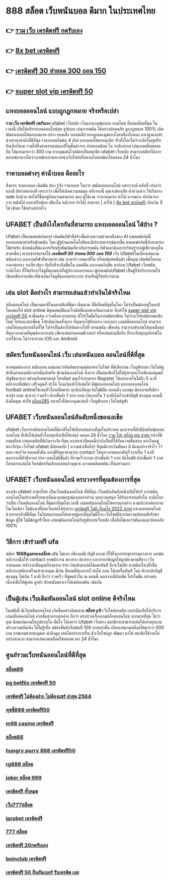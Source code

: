 # 888 สล็อต เว็บพนันบอล   ดีมาก  ในประเทศไทย

## 👉 [รวม เว็บ เครดิตฟรี กดรับเอง](https://ufa7777.ufax.win/)
## 👉 [8x bet เครดิตฟรี](https://ufa7777.ufax.win/)
## 👉 [เครดิตฟรี 30 ทำยอด 300 ถอน 150](https://ufa7777.ufax.win/)
## 👉 [super slot vip เครดิตฟรี 50](https://ufa7777.ufax.win/)

## แทงบอลออนไลน์ แบบถูกฏกหมาย จริงหรือเปล่า

 **รวม เว็บ เครดิตฟรี กดรับเอง** ufabet เว็บหลัก  เว็บแทงเกมฟุตบอล ออนไลน์ ที่ยอดเยี่ยมที่สุด ในเวลานี้ เปิดให้บริการเกมออนไลน์ทุก รูปแบบ  เล่นการพนัน ได้อย่างปลอดภัย ถูกกฏหมาย 100% เดิมพันแทงบอลได้หลากหลาย  อย่าง บอลเต็ง บอลสเต็ป แทงลูกเตะมุมแทงใบเหลืองใบแดง แทงสูงและต่ำ ด้วยราคาค่าน้ำที่ดีที่สุด ราคาบอลเริ่มต้น 4 ตังค์ แทงบอลได้ครบทุกลีก ทั่วทั้งโลกไม่ว่าจะลีกใหญ่หรือลีกเล็กก็ตาม รวมไปถึงสามารถเล่นคาสิโนชั้นนำจาก ค่ายยอดนิยม ใน ระดับสากล  เล่นเกมสล็อตยอดฮิต ได้มากมายกว่า 300 เกม หากคุณสนใจสมัครเป็นสมาชิก  ufabet เว็บหลัก  สามารถสมัครได้ง่ายหลายช่องทางไม่ว่าจะสมัครผ่านทางหน้าเว็บไซค์หรือแอดไลน์สมัครได้ตลอด 24 ชั่วโมง

## ราคาบอลต่างๆ ค่าน้ำบอล คืออะไร

 สิ่งแรก จะแทงบอล เดิมพัน  ต้อง  รู้จัก  ราคาบอล  ในการ พนันบอลออนไลน์  เพราะจะมี คลับที่ เก่งกว่า และมี อัตราต่อรองที่ เยอะกว่า เพื่อให้เกิดความสมดุล   หลังจากนี้  คุณจะต้องเสีย  ค่าส่วนต่าง ให้กับทาง  web  อีกด้วย ต่อไปก็ขึ้นอยู่กับความสามารถ  ของ ผู้ใช้งาน ว่าจะสามารถ ทำได้ ความเก่ง ทำเงินจากการ  พนันได้ เยอะหรือน้อย เพียงใด หลังจาก  ทำได้| สามารถ | ทำให้ }  [8x bet เครดิตฟรี](https://ufa7777.ufax.win/) เบิกเงิน  ที่ได้   เข้ามา ใช้อย่างสบายใจ

## UFABET เป็นยังไงใครกันที่สามารถ แทงบอลออนไลน์  ได้บ้าง ?

Ufabet เป็นแพลตฟอร์มการ เดิมพันกีฬาที่สร้างขึ้นด้วยความช่วยเหลือของ AI แพลตฟอร์มนี้ ออกแบบมาสำหรับนักพนัน โดย ผู้รู้ด้านเทคโนโลยีและมีประสบการณ์มากขึ้น แพลตฟอร์มนี้ยังสามารถใช้สำหรับ นักพนันที่ต้องการเรียนรู้เพิ่มเติมเกี่ยวกับการพนัน กีฬาและต้องการเรียนรู้จากผู้เชี่ยวชาญในสาขานั้นๆ พวกเขาสามารถใช้  ***เครดิตฟรี 30 ทำยอด 300 ถอน 150*** เว็บ Ufabetในเลือกเล่นเกม พนันต่างๆ และเกมกีฬาที่มากมาย เช่น บาคาร่า เกมคาสิโน หรือแม้แต่พนันม้า เมื่อคุณ เดิมพันในเกมราคาต่อรอง จะเกี่ยวข้อง กับสิ่งที่จะเกิดขึ้นใน แมต์นั้น และเคยเกิดขึ้น มาก่อน Ufabet   เว็บพนัน ระดับโลก ที่ให้บริการโซลูชั่นเกมแก่ทั้งผู้ประกอบการและ ผู้เล่นพนันUfabet เป็นผู้ให้บริการเกมโซเชียลเพียงรายเดียวที่นำเสนอโซลูชั่นแบบครบวงจร สำหรับผู้ให้บริการเกม 


## เล่น slot ดีอย่างไร สามารถเล่นแล้วทำเงินได้จริงไหม

 สล็อตออนไลน์ เป็นเกมคาสิโนคลาสสิกที่มีมา เนิ่นนาน    ที่ดีเยี่ยมที่สุดในโลก ไม่จำเป็นต้องอยู่ในคาสิโนเสมอไป  slot online มีคุณสมบัติและโบนัสที่แตกต่างกันมากมาย ซึ่งทำให้ [super slot vip เครดิตฟรี 50](https://ufabetpgufa.ufax.win/) น่าตื่นเต้น กว่าสล็อต แบบก่อน มีโปรโมชั่นในการสมัครเพียบ ไม่ว่าจะโปรสมัครสมาชิกใหม่ โปรแนะนำเพื่อน โปรเติมเงินครั้งแรก ที่คุณจะได้รับอย่าง เยอะแยะ   เกมสล็อตออนไลน์ สามารถเล่นได้บนอุปกรณ์ใดก็ได้ ไม่จำเป็นต้องไปเดินทางไปที่ บ่อนพนัน เพื่อเล่น สามารถเข้าเล่นได้ทุกเมื่อทุกที่ทุกเวลาตามที่คุณต้องการเล่น เพียงเล่นผ่านคอมพิวเตอร์ หรือเล่นผ่านมือถือ ที่รองรับทุกอุปกรณ์ในการใช้งาน ไม่ว่าจะระบบ iOS และ Android

## สมัครเว็บพนันออนไลน์  เว็บ เล่นพนันบอล ออนไลน์ที่ดีที่สุด 

หากคุณต้องการ    พนันบอล  แน่นอนว่าอันดับแรกคุณต้องหาเว็บไซต์ ที่ดีเสียก่อน  เว็บยูฟ่าเบท เว็บไซต์ยูฟ่าคือคำตอบเดียวเท่านั้นสำหรับ นักพนันออนไลน์  ซึ่งการ เป็นสมาชิกก็ไม่ได้ยุ่งยากอะไรเพียงแค่คุณมีบัญชีธนาคาร พร้อมกับหมายเลข โทรศัพท์ คุณก็จะสามารถ  Register ได้เลยภายในไม่ถึง 5 นาที หลังจากที่สมัคร เสร็จคุณก็ ทำได้  โอนเงินเข้าไปเล่นได้ มีฟุตบอลออนไลน์ แทงบอลออนไลน์ football onlineให้เล่นทั่วโลกเปิดครบ ทุกลีกเปิดทุกวันไม่มีปิด  บอลเต็ง  บอลชุด มีครบจบที่เดียว   นำเข้า  ถอน สะดวก รวดเร็ว ฝากขั้นต่ำ 1 บาท ถอน เงินภายใน 1 นาทีเงินก็จะเข้าบัญชี ของคุณ ตอนนี้ ดังนั้นคุณ ทำได้ [สล็อต285](https://ufa7777.ufax.win/) สบายใจได้หากคุณเล่นที่ เว็บยูฟ่าเบท เว็บไซต์ยูฟ่า

## UFABET เว็บพนันออนไลน์อันดับหนึ่งของเอเชีย

 ufabet   เว็บการพนันออนไลน์ที่มีคาสิโนให้เลือกเล่นมากที่สุดในประเทศ นอกจากนี้ยังมี}พนันฟุตบอลออนไลน์   ที่เปิดให้เล่นทั่วโลกทุกลีกเปิดให้เล่น} ตลอด 24 ชั่วโมง  [รวม โปร สล็อต pg ล่าสุด](https://ufabetpgufa.ufax.win/) แล้วก็มีเกมสล็อต  เกมยอดฮิตที่มีเงินรางวัล ที่สุด หลายเท่าที่ตอนนี้กำลังเป็นที่ได้รับความชื่นชอบ มากในหมู่ของวัยรุ่น เว็บไซต์  ufabet  มีปลอดภัย | ความน่าเชื่อถือ} ที่สุดมีการเงินมั่นคง มี มีคนอย่างจริงใจ ไว้คอย เซอร์วิส  ตลอดทั้งคืน หากมีปัญหาสามารถ  contact ได้ทุกเวลาตอบกลับเร็วภายใน 1 นาที นอกจากนี้ยังมีระบบ ฝาก-ถอนไม่มีขั้นต่ำ ที่รวดเร็วระบบ ฝากขั้นต่ำ 1 บาท อัตโนมัติ ฝากขั้นต่ำ 1 บาท ก็สามารถเล่นได้ รีบสมัครกันเข้ามาเลยแล้วคุณจะ ความเพลิดเพลิน เป็นอย่างมาก



## UFABET เว็บพนันออนไลน์  ครบวงจรที่คุณต้องการที่สุด

 ทางเข้า ufabet ภาษาไทย  เป็นเว็บพนันออนไลน์ ที่ดีที่สุด เว็บพนันอันดับหนึ่งเปิดให้บริ การพนันออนไลน์ในประเทศไทยมาเนิ่นนานสมบรูณ์แบบครบถ้วน ทุกความสนุก ได้รับการยอมรับใน ระดับโลก  ว่าเป็น  เว็บพนันออนไลน์ ที่คุ้มค่าที่สุดในเวลานี้ เล่นพนันออนไลน์ได้ครบทุกอย่าง ตามประสงค์ครบจบในเว็บเดียว ไม่ต้องเปลี่ยนเว็บเล่นให้ยุ่งยาก   [เครดิตฟรี ไม่มี เงื่อนไข 2022 ล่าสุด](https://ufabetpgufa.ufax.win/) แทงบอลออนไลน์  ด้วยราคาน้ำที่ดีที่สุด ในไทยแทงบอลได้หลายคู่มากที่สุดไม่มีโกง เว็บไซค์มีระบบความปลอดภัยรักษาข้อมูล ผู้ใช้ ไม่มีข้อมูลรั่วไหล เล่นพนันออนไลน์กับยูฟ่าเบทเว็บหลัก เชื่อถือได้เลยว่ามั่นคงและปลอดภัย 100% 


## วิธีการ เข้าร่วมฟรี   ufa

สมัคร **1688gamesสล็อต** ufa  ไม่ยาก  เพียงแค่มี บัญชี  แบงค์ ที่ใช้ในการทำธุรกรรมทางการ เครดิต หลังจากนั้นให้ contact หาพนักงาน ของทาง  ช่องทาง และกรอกข้อมูลให้ถูกต้องตามที่ทาง เว็บ กำหนดมา หลังจากนั้นคุณก็สามารถ  ย้าย เงินเข้ามาเล่นได้เลยทันที ซึ่งจะไม่เสีย ค่าสมัครใดๆทั้งสิ้น หลังจากสมัครเสร็จแล้วหากคุณ มีเงิน ที่ตามที่ต้องการก็ ทำได้ ถอน ได้เลยในทันที โดย ตังจะเข้าบัญชีของคุณ  ไม่เกิน  1 นาที ถือว่า รวดเร็ว ที่สุดแล้วใน ณ ตอนนี้ นอกจากนี้ยังเพิ่ม โปรโมชั่น  อย่างต่อเนื่องเพื่อให้ผู้เล่น ลูกค้า นักพนันของเราได้เพลิดเพลิน เช่นกัน

##  เป็นผู้เล่น  เว็บเดิมพันออนไลน์  slot online ดีจริงไหม

 ในสมัยนี้ มีเว็บพนันออนไลน์ เกิดขึ้นอย่างล้มหลาม **สล็อต y9**  เว็บไซค์ยอดฮิต เหล่านั้นเปิดให้บริการเกมสล็อตออนไลน์  ค่ายชั้นนำครบทุกค่าย  ถือว่า ครบถ้วนเรื่องเกมสล็อตออนไลน์ มากมายที่สุด  ไม่ว่าคุณ นิยมเล่นเกมในรูปแบบใด  มั่นใจ ได้เลยว่า Ufabet เว็บตรง  สมาชิกจะสามารถเล่นได้ครบทุกเกม สร้างความบันเทิง ได้ไม่รู้เบื่อ สมัครขั้นต่ำเริ่มต้นที่ 100 บาทเท่านั้น เลือกเล่นเกมสล็อตได้มากว่า 500 เกม ภาพเกมสวยสะดุดตา น่าดึงดูด เล่นได้อย่างราบรื่น ตัวเว็บไซค์ถูก พัฒนา มาให้ สมาชิกใช้งานได้อย่างสะดวก สามารถเล่นเกมสล็อตได้ตลอดเวลา 24 ชั่วโมง

## ศูนย์รวมเว็บพนันออนไลน์ที่ดีที่สุด

### [สล็อต89](https://atom.io/themes/สมัคร%20pg%20ufabet%20เครดิตฟรี58%20กดรับเอง%20008%20สล็อต%2020%20รับ%20100%20เว็บตรง100%)
### [pg betflix เครดิตฟรี 50](https://atom.io/themes/สมัคร%20pg%20ufabet%20ดาวน์โหลด%20สล็อต%20xo%20008%20สล็อต%2020%20รับ%20100%20เว็บตรง100%)
### [เครดิตฟรี ไม่ต้องฝาก ไม่ต้องแชร์ ล่าสุด 2564](https://atom.io/themes/สมัคร%20pg%20ufabet%20pg%20slot%20เว็บตรง%20เครดิตฟรี%20008%20สล็อต%2020%20รับ%20100%20เว็บตรง100%)
### [พุซซี่888 เครดิตฟรี50](https://atom.io/themes/สมัคร%20pg%20ufabet%20สล็อต%20เว็บตรง%20ฝากถอน%20ไม่มี%20ขั้น%20ต่ํา%20008%20สล็อต%2020%20รับ%20100%20เว็บตรง100%)
### [m98 casino เครดิตฟรี](https://atom.io/themes/สมัคร%20pg%20ufabet%20bet911%20เครดิตฟรี%20008%20สล็อต%2020%20รับ%20100%20เว็บตรง100%)
### [สล็อต88](https://atom.io/themes/สมัคร%20pg%20ufabet%20ufa168%20เครดิตฟรี%20008%20สล็อต%2020%20รับ%20100%20เว็บตรง100%)
### [hungry purry 888 เครดิตฟรี50](https://atom.io/themes/สมัคร%20pg%20ufabet%20allbet%20เครดิตฟรี200%20008%20สล็อต%2020%20รับ%20100%20เว็บตรง100%)
### [rg888 สล็อต](https://atom.io/themes/สมัคร%20pg%20ufabet%20superslot%20เครดิตฟรี%2020%20ยืนยันเบอร์%20008%20สล็อต%2020%20รับ%20100%20เว็บตรง100%)
### [joker สล็อต 999](https://atom.io/themes/สมัคร%20pg%20ufabet%20สล็อตking%20008%20สล็อต%2020%20รับ%20100%20เว็บตรง100%)
### [เครดิตฟรี ทั้งหมด](https://atom.io/themes/สมัคร%20pg%20ufabet%20เว็บ%20เครดิตฟรี%20ยืนยันเบอร์ล่าสุด%202021%20ออนไลน์%20008%20สล็อต%2020%20รับ%20100%20เว็บตรง100%)
### [เว็บ777สล็อต](https://atom.io/themes/สมัคร%20pg%20ufabet%20m98%20เครดิตฟรี58บาท%20008%20สล็อต%2020%20รับ%20100%20เว็บตรง100%)
### [iprobet เครดิตฟรี](https://atom.io/themes/สมัคร%20pg%20ufabet%20สล็อตxo555%20008%20สล็อต%2020%20รับ%20100%20เว็บตรง100%)
### [777 สล็อต](https://atom.io/themes/สมัคร%20pg%20ufabet%20เครดิตฟรี%20ไม่ต้องฝาก%20ไม่ต้องแชร์%20แค่สมัคร%20008%20สล็อต%2020%20รับ%20100%20เว็บตรง100%)
### [เครดิตฟรี 20กดรับเอง](https://atom.io/themes/สมัคร%20pg%20ufabet%20สล็อตpgแตกง่าย%20008%20สล็อต%2020%20รับ%20100%20เว็บตรง100%)
### [boinclub เครดิตฟรี](https://atom.io/themes/สมัคร%20pg%20ufabet%20เครดิตฟรี%20สมัครแล้วรับเลย%20008%20สล็อต%2020%20รับ%20100%20เว็บตรง100%)
### [เครดิตฟรี 50 ยืนยันเบอร์ รับเครดิต เลย](https://atom.io/themes/สมัคร%20pg%20ufabet%20สล็อต%20pg%20เครดิตฟรี%20ไม่ต้องแชร์%20008%20สล็อต%2020%20รับ%20100%20เว็บตรง100%)